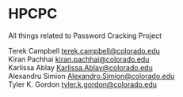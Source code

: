 HPCPC
=====

All things related to Password Cracking Project

Terek Campbell <terek.campbell@colorado.edu><br>
Kiran Pachhai <kiran.pachhai@colorado.edu><br>
Karlissa Ablay  <Karlissa.Ablay@colorado.edu><br>
Alexandru Simion <Alexandro.Simion@colorado.edu><br>
Tyler K. Gordon  <tyler.k.gordon@colorado.edu><br>
